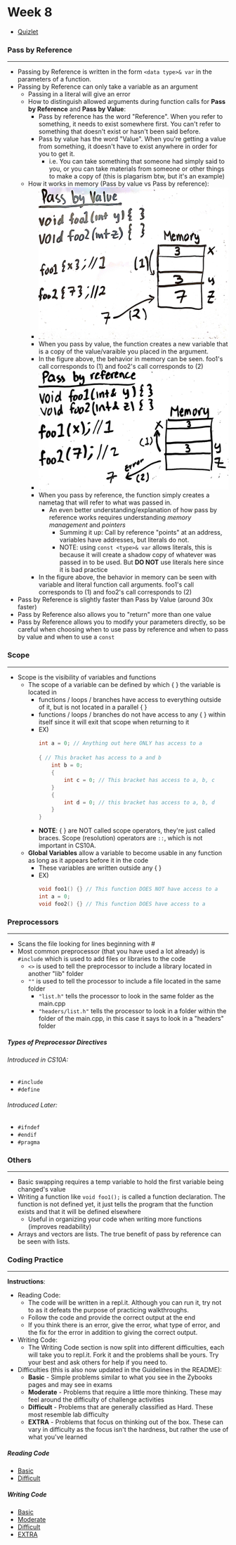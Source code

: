 # Week 8

* [Quizlet](https://quizlet.com/549839803/cs10a-si-week-8-flash-cards/)

### Pass by Reference
---
* Passing by Reference is written in the form `<data type>& var` in the parameters of a function.
* Passing by Reference can only take a variable as an argument 
    * Passing in a literal will give an error
    * How to distinguish allowed arguments during function calls for **Pass by Reference** and **Pass by Value**:
        * Pass by reference has the word "Reference". When you refer to something, it needs to exist somewhere first. You can't refer to something that doesn't exist or hasn't been said before.
        * Pass by value has the word "Value". When you're getting a value from something, it doesn't have to exist anywhere in order for you to get it.
            * i.e. You can take something that someone had simply said to you, or you can take materials from someone or other things to make a copy of (this is plagarism btw, but it's an example)
    * How it works in memory (Pass by value vs Pass by reference):
        * <img src="Images/PbV_Img_01.png">
        * When you pass by value, the function creates a new variable that is a copy of the value/varaible you placed in the argument.
        * In the figure above, the behavior in memory can be seen. foo1's call corresponds to (1) and foo2's call corresponds to (2)  
        * <img src="Images/PbR_Img_01.png">
        * When you pass by reference, the function simply creates a nametag that will refer to what was passed in.
            * An even better understanding/explanation of how pass by reference works requires understanding *memory management* and *pointers*
                * Summing it up: Call by reference "points" at an address, variables have addresses, but literals do not. 
                * NOTE: using `const <type>& var` allows literals, this is because it will create a shadow copy of whatever was passed in to be used. But **DO NOT** use literals here since it is bad practice
        * In the figure above, the behavior in memory can be seen with variable and literal function call arguments. foo1's call corresponds to (1) and foo2's call corresponds to (2)
* Pass by Reference is slightly faster than Pass by Value (around 30x faster)
* Pass by Reference also allows you to "return" more than one value
* Pass by Reference allows you to modify your parameters directly, so be careful when choosing when to use pass by reference and when to pass by value and when to use a `const`

### Scope
---
* Scope is the visibility of variables and functions
    * The scope of a variable can be defined by which { } the variable is located in
        * functions / loops / branches have access to everything outside of it, but is not located in a parallel { }
        * functions / loops / branches do not have access to any { } within itself since it will exit that scope when returning to it
        * EX)
            ```c++
            int a = 0; // Anything out here ONLY has access to a

            { // This bracket has access to a and b
                int b = 0;
                {
                    int c = 0; // This bracket has access to a, b, c
                }
                {
                    int d = 0; // this bracket has access to a, b, d
                }
            }
            ```
        * **NOTE**: { } are NOT called scope operators, they're just called braces. Scope (resolution) operators are `::`, which is not important in CS10A.
    * **Global Variables** allow a variable to become usable in any function as long as it appears before it in the code
        * These variables are written outside any { }
        * EX) 
            ```c++
            void foo1() {} // This function DOES NOT have access to a   
            int a = 0; 
            void foo2() {} // This function DOES have access to a
            ```

### Preprocessors   
---
* Scans the file looking for lines beginning with #
* Most common preprocessor (that you have used a lot already) is `#include` which is used to add files or libraries to the code
    * `<>` is used to tell the preprocessor to include a library located in another "lib" folder
    * `""` is used to tell the processor to include a file located in the same folder
        * `"list.h"` tells the processor to look in the same folder as the main.cpp
        * `"headers/list.h"` tells the processor to look in a folder within the folder of the main.cpp, in this case it says to look in a "headers" folder

##### Types of Preprocessor Directives
###### Introduced in CS10A:
* `#include`
* `#define`
###### Introduced Later:
* `#ifndef`
* `#endif`
* `#pragma`

### Others
---
* Basic swapping requires a temp variable to hold the first variable being changed's value
* Writing a function like `void foo1();` is called a function declaration. The function is not defined yet, it just tells the program that the function exists and that it will be defined elsewhere
    * Useful in organizing your code when writing more functions (improves readability)
* Arrays and vectors are lists. The true benefit of pass by reference can be seen with lists.

### Coding Practice
---
**Instructions**:  
* Reading Code:  
    * The code will be written in a repl.it. Although you can run it, try not to as it defeats the purpose of practicing walkthroughs.
    * Follow the code and provide the correct output at the end
    * If you think there is an error, give the error, what type of error, and the fix for the error in addition to giving the correct output.
* Writing Code:
    * The Writing Code section is now split into different difficulties, each will take you to repl.it. Fork it and the problems shall be yours. Try your best and ask others for help if you need to.
* Difficulties (this is also now updated in the Guidelines in the README):
    * **Basic** - Simple problems similar to what you see in the Zybooks pages and may see in exams
    * **Moderate** - Problems that require a little more thinking. These may feel around the difficulty of challenge activities
    * **Difficult** - Problems that are generally classified as Hard. These most resemble lab difficulty
    * **EXTRA** - Problems that focus on thinking out of the box. These can vary in difficulty as the focus isn't the hardness, but rather the use of what you've learned

##### Reading Code
* [Basic]()
* [Difficult]()

##### Writing Code
* [Basic](https://repl.it/@PikaSannnnn/w8b#main.cpp)
* [Moderate](https://repl.it/@PikaSannnnn/w8m#main.cpp)
* [Difficult](https://repl.it/@PikaSannnnn/w8d#main.cpp)
* [EXTRA](https://repl.it/@PikaSannnnn/w8E#main.cpp)
